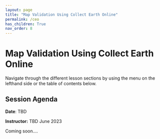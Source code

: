 ```yaml
---
layout: page
title: "Map Validation Using Collect Earth Online"
permalink: /ceo
has_children: True
nav_order: 8
---
```


# Map Validation Using Collect Earth Online
Navigate through the different lesson sections by using the menu on the lefthand side or the table of contents below.

## Session Agenda
**Date**: TBD  

**Instructor:** TBD June 2023

Coming soon....